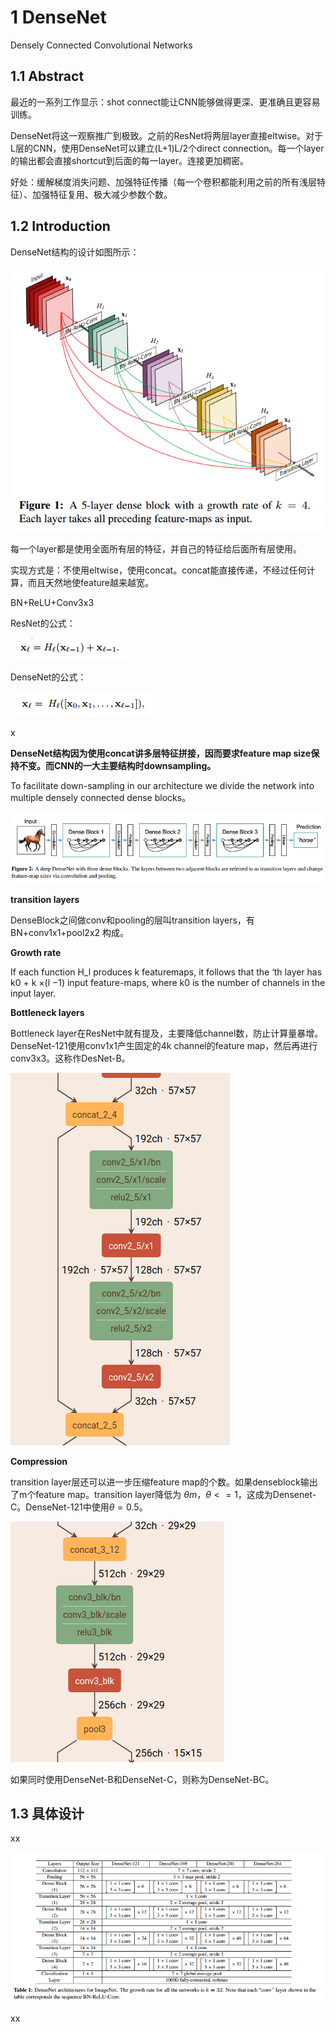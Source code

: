 # 1 DenseNet

Densely Connected Convolutional Networks

## 1.1 Abstract

最近的一系列工作显示：shot connect能让CNN能够做得更深、更准确且更容易训练。

DenseNet将这一观察推广到极致。之前的ResNet将两层layer直接eltwise。对于L层的CNN，使用DenseNet可以建立(L+1)L/2个direct connection。每一个layer的输出都会直接shortcut到后面的每一layer。连接更加稠密。

好处：缓解梯度消失问题、加强特征传播（每一个卷积都能利用之前的所有浅层特征）、加强特征复用、极大减少参数个数。

## 1.2 Introduction

DenseNet结构的设计如图所示：

![1595086181826](densenet.assets/1595086181826.png)

每一个layer都是使用全面所有层的特征，并自己的特征给后面所有层使用。

实现方式是：不使用eltwise，使用concat。concat能直接传递，不经过任何计算，而且天然地使feature越来越宽。

BN+ReLU+Conv3x3

ResNet的公式：

![1595091723031](densenet.assets/1595091723031.png)

DenseNet的公式：

![1595091756886](densenet.assets/1595091756886.png)

x

**DenseNet结构因为使用concat讲多层特征拼接，因而要求feature map size保持不变。而CNN的一大主要结构时downsampling。**

To facilitate down-sampling in our architecture we divide the network into multiple densely connected dense blocks。

![1595088860137](densenet.assets/1595088860137.png)



**transition layers**

DenseBlock之间做conv和pooling的层叫transition layers，有 BN+conv1x1+pool2x2 构成。

**Growth rate**

If each function H_l produces k featuremaps, it follows that the ‘th layer has k0 + k ×(l −1) input
feature-maps, where k0 is the number of channels in the input layer. 

**Bottleneck layers**

Bottleneck layer在ResNet中就有提及，主要降低channel数，防止计算量暴增。DenseNet-121使用conv1x1产生固定的4k channel的feature map，然后再进行conv3x3。这称作DesNet-B。

![1595097474255](densenet.assets/1595097474255.png)

**Compression**

transition layer层还可以进一步压缩feature map的个数。如果denseblock输出了m个feature map。transition layer降低为 $\theta m$，$\theta <= 1$，这成为Densenet-C。DenseNet-121中使用$\theta=0.5$。

![1595097505836](densenet.assets/1595097505836.png)

如果同时使用DenseNet-B和DenseNet-C，则称为DenseNet-BC。

## 1.3 具体设计

xx

![1595096999375](densenet.assets/1595096999375.png)

xx